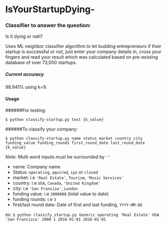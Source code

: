 # IsYourStartupDying-

### Classifier to answer the question:
Is it dying or nah?

Uses ML neighbor classifier algorithm to let budding entrepreneurs if their startup is successful or not, just enter your company details in, cross your fingers and read your result which was calculated based on pre-existing database of over 73,000 startups.

##### Current accuracy

98.941% using k=9.

#### Usage
######For testing:

```$ python classify-startup.py test {k_value}```

######To classify your company:

```$ python classify-startup.py name status market country city funding_value funding_rounds first_round_date last_round_date {k_value}```

_Note:_ Multi word inputs must be surrounded by `''`

* name: Company name
* Status: `operating`, `aquired`, `ipo` or `closed`
* market: i.e `'Real Estate'`, `Tourism`, `'Music Services'`
* country: i.e `USA`, `Canada`, `'United Kingdom'`
* city: i.e `'San Franciso'`, `London`
* funding value: i.e `2000000` (total value to date)
* funding rounds: i.e `3`
* first/last round date: Date of first and last funding, `YYYY-MM-DD`



ex: `$ python classify_startup.py Generic operating 'Real Estate' USA 'San Francisco' 2000 1 2016-01-01 2016-01-01`

